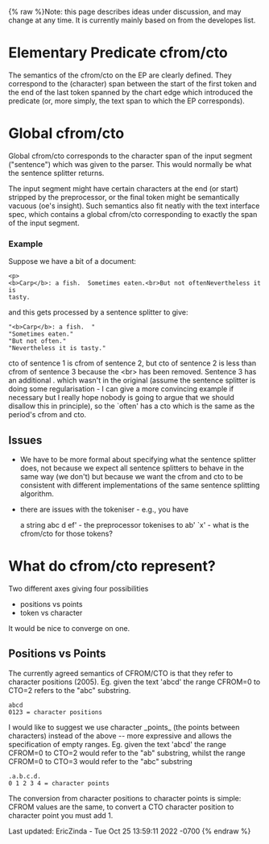 {% raw %}Note: this page describes ideas under discussion, and may change at any
time. It is currently mainly based on from the developes list.

# Elementary Predicate cfrom/cto

The semantics of the cfrom/cto on the EP are clearly defined. They
correspond to the (character) span between the start of the first token
and the end of the last token spanned by the chart edge which introduced
the predicate (or, more simply, the text span to which the EP
corresponds).

# Global cfrom/cto

Global cfrom/cto corresponds to the character span of the input segment
("sentence") which was given to the parser. This would normally be what
the sentence splitter returns.

The input segment might have certain characters at the end (or start)
stripped by the preprocessor, or the final token might be semantically
vacuous (oe's insight). Such semantics also fit neatly with the text
interface spec, which contains a global cfrom/cto corresponding to
exactly the span of the input segment.

### Example

Suppose we have a bit of a document:

    <p>
    <b>Carp</b>: a fish.  Sometimes eaten.<br>But not oftenNevertheless it is
    tasty.

and this gets processed by a sentence splitter to give:

    "<b>Carp</b>: a fish.  "
    "Sometimes eaten."
    "But not often."
    "Nevertheless it is tasty."

cto of sentence 1 is cfrom of sentence 2, but cto of sentence 2 is less
than cfrom of sentence 3 because the &lt;br&gt; has been removed.
Sentence 3 has an additional . which wasn't in the original (assume the
sentence splitter is doing some regularisation - I can give a more
convincing example if necessary but I really hope nobody is going to
argue that we should disallow this in principle), so the \`often' has a
cto which is the same as the period's cfrom and cto.

## Issues

- We have to be more formal about specifying what the sentence
splitter does, not because we expect all sentence splitters to
behave in the same way (we don't) but because we want the cfrom and
cto to be consistent with different implementations of the same
sentence splitting algorithm.
- there are issues with the tokeniser - e.g., you have
  
  a string abc d ef' - the preprocessor tokenises to ab' \`x' - what
is the cfrom/cto for those tokens?

# What do cfrom/cto represent?

Two different axes giving four possibilities

- positions vs points
- token vs character

It would be nice to converge on one.

## Positions vs Points

The currently agreed semantics of CFROM/CTO is that they refer to
character positions (2005). Eg. given the text 'abcd' the range CFROM=0
to CTO=2 refers to the "abc" substring.

    abcd
    0123 = character positions

I would like to suggest we use character \_points\_ (the points between
characters) instead of the above -- more expressive and allows the
specification of empty ranges. Eg. given the text 'abcd' the range
CFROM=0 to CTO=2 would refer to the "ab" substring, whilst the range
CFROM=0 to CTO=3 would refer to the "abc" substring

    .a.b.c.d.
    0 1 2 3 4 = character points

The conversion from character positions to character points is simple:
CFROM values are the same, to convert a CTO character position to
character point you must add 1.

Last updated: EricZinda - Tue Oct 25 13:59:11 2022 -0700
{% endraw %}